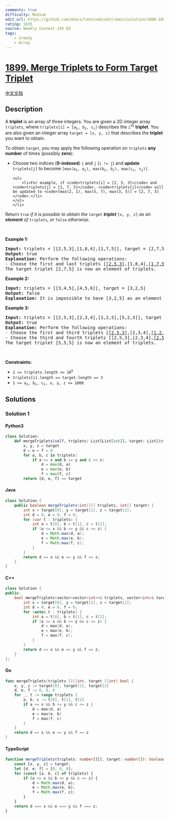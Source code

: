 ```yaml
---
comments: true
difficulty: Medium
edit_url: https://github.com/doocs/leetcode/edit/main/solution/1800-1899/1899.Merge%20Triplets%20to%20Form%20Target%20Triplet/README_EN.md
rating: 1635
source: Weekly Contest 245 Q3
tags:
    - Greedy
    - Array
---
```


<!-- problem:start -->

# [1899. Merge Triplets to Form Target Triplet](https://leetcode.com/problems/merge-triplets-to-form-target-triplet)

[中文文档](/solution/1800-1899/1899.Merge%20Triplets%20to%20Form%20Target%20Triplet/README.md)

## Description

<!-- description:start -->

<p>A <strong>triplet</strong> is an array of three integers. You are given a 2D integer array <code>triplets</code>, where <code>triplets[i] = [a<sub>i</sub>, b<sub>i</sub>, c<sub>i</sub>]</code> describes the <code>i<sup>th</sup></code> <strong>triplet</strong>. You are also given an integer array <code>target = [x, y, z]</code> that describes the <strong>triplet</strong> you want to obtain.</p>

<p>To obtain <code>target</code>, you may apply the following operation on <code>triplets</code> <strong>any number</strong> of times (possibly <strong>zero</strong>):</p>

<ul>
	<li>Choose two indices (<strong>0-indexed</strong>) <code>i</code> and <code>j</code> (<code>i != j</code>) and <strong>update</strong> <code>triplets[j]</code> to become <code>[max(a<sub>i</sub>, a<sub>j</sub>), max(b<sub>i</sub>, b<sub>j</sub>), max(c<sub>i</sub>, c<sub>j</sub>)]</code>.

    <ul>
    	<li>For example, if <code>triplets[i] = [2, 5, 3]</code> and <code>triplets[j] = [1, 7, 5]</code>, <code>triplets[j]</code> will be updated to <code>[max(2, 1), max(5, 7), max(3, 5)] = [2, 7, 5]</code>.</li>
    </ul>
    </li>

</ul>

<p>Return <code>true</code> <em>if it is possible to obtain the </em><code>target</code><em> <strong>triplet</strong> </em><code>[x, y, z]</code><em> as an<strong> element</strong> of </em><code>triplets</code><em>, or </em><code>false</code><em> otherwise</em>.</p>

<p>&nbsp;</p>
<p><strong class="example">Example 1:</strong></p>

<pre>
<strong>Input:</strong> triplets = [[2,5,3],[1,8,4],[1,7,5]], target = [2,7,5]
<strong>Output:</strong> true
<strong>Explanation:</strong> Perform the following operations:
- Choose the first and last triplets [<u>[2,5,3]</u>,[1,8,4],<u>[1,7,5]</u>]. Update the last triplet to be [max(2,1), max(5,7), max(3,5)] = [2,7,5]. triplets = [[2,5,3],[1,8,4],<u>[2,7,5]</u>]
The target triplet [2,7,5] is now an element of triplets.
</pre>

<p><strong class="example">Example 2:</strong></p>

<pre>
<strong>Input:</strong> triplets = [[3,4,5],[4,5,6]], target = [3,2,5]
<strong>Output:</strong> false
<strong>Explanation:</strong> It is impossible to have [3,2,5] as an element because there is no 2 in any of the triplets.
</pre>

<p><strong class="example">Example 3:</strong></p>

<pre>
<strong>Input:</strong> triplets = [[2,5,3],[2,3,4],[1,2,5],[5,2,3]], target = [5,5,5]
<strong>Output:</strong> true
<strong>Explanation: </strong>Perform the following operations:
- Choose the first and third triplets [<u>[2,5,3]</u>,[2,3,4],<u>[1,2,5]</u>,[5,2,3]]. Update the third triplet to be [max(2,1), max(5,2), max(3,5)] = [2,5,5]. triplets = [[2,5,3],[2,3,4],<u>[2,5,5]</u>,[5,2,3]].
- Choose the third and fourth triplets [[2,5,3],[2,3,4],<u>[2,5,5]</u>,<u>[5,2,3]</u>]. Update the fourth triplet to be [max(2,5), max(5,2), max(5,3)] = [5,5,5]. triplets = [[2,5,3],[2,3,4],[2,5,5],<u>[5,5,5]</u>].
The target triplet [5,5,5] is now an element of triplets.
</pre>

<p>&nbsp;</p>
<p><strong>Constraints:</strong></p>

<ul>
	<li><code>1 &lt;= triplets.length &lt;= 10<sup>5</sup></code></li>
	<li><code>triplets[i].length == target.length == 3</code></li>
	<li><code>1 &lt;= a<sub>i</sub>, b<sub>i</sub>, c<sub>i</sub>, x, y, z &lt;= 1000</code></li>
</ul>

<!-- description:end -->

## Solutions

<!-- solution:start -->

### Solution 1

<!-- tabs:start -->

#### Python3

```python
class Solution:
    def mergeTriplets(self, triplets: List[List[int]], target: List[int]) -> bool:
        x, y, z = target
        d = e = f = 0
        for a, b, c in triplets:
            if a <= x and b <= y and c <= z:
                d = max(d, a)
                e = max(e, b)
                f = max(f, c)
        return [d, e, f] == target
```

#### Java

```java
class Solution {
    public boolean mergeTriplets(int[][] triplets, int[] target) {
        int x = target[0], y = target[1], z = target[2];
        int d = 0, e = 0, f = 0;
        for (var t : triplets) {
            int a = t[0], b = t[1], c = t[2];
            if (a <= x && b <= y && c <= z) {
                d = Math.max(d, a);
                e = Math.max(e, b);
                f = Math.max(f, c);
            }
        }
        return d == x && e == y && f == z;
    }
}
```

#### C++

```cpp
class Solution {
public:
    bool mergeTriplets(vector<vector<int>>& triplets, vector<int>& target) {
        int x = target[0], y = target[1], z = target[2];
        int d = 0, e = 0, f = 0;
        for (auto& t : triplets) {
            int a = t[0], b = t[1], c = t[2];
            if (a <= x && b <= y && c <= z) {
                d = max(d, a);
                e = max(e, b);
                f = max(f, c);
            }
        }
        return d == x && e == y && f == z;
    }
};
```

#### Go

```go
func mergeTriplets(triplets [][]int, target []int) bool {
	x, y, z := target[0], target[1], target[2]
	d, e, f := 0, 0, 0
	for _, t := range triplets {
		a, b, c := t[0], t[1], t[2]
		if a <= x && b <= y && c <= z {
			d = max(d, a)
			e = max(e, b)
			f = max(f, c)
		}
	}
	return d == x && e == y && f == z
}
```

#### TypeScript

```ts
function mergeTriplets(triplets: number[][], target: number[]): boolean {
    const [x, y, z] = target;
    let [d, e, f] = [0, 0, 0];
    for (const [a, b, c] of triplets) {
        if (a <= x && b <= y && c <= z) {
            d = Math.max(d, a);
            e = Math.max(e, b);
            f = Math.max(f, c);
        }
    }
    return d === x && e === y && f === z;
}
```

<!-- tabs:end -->

<!-- solution:end -->

<!-- problem:end -->
